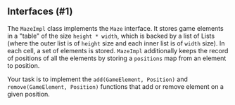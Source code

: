 ## Interfaces (#1)

The `MazeImpl` class implements the `Maze` interface.
It stores game elements in a "table" of the size `height * width`,
which is backed by a list of Lists (where the outer list is of `height` 
size and each inner list is of `width` size).
In each cell, a set of elements is stored. 
`MazeImpl` additionally keeps the record of positions of all the elements
by storing a `positions` map from an element to position.

Your task is to implement the `add(GameElement, Position)` and
`remove(GameElement, Position)` functions that add or remove element
on a given position.